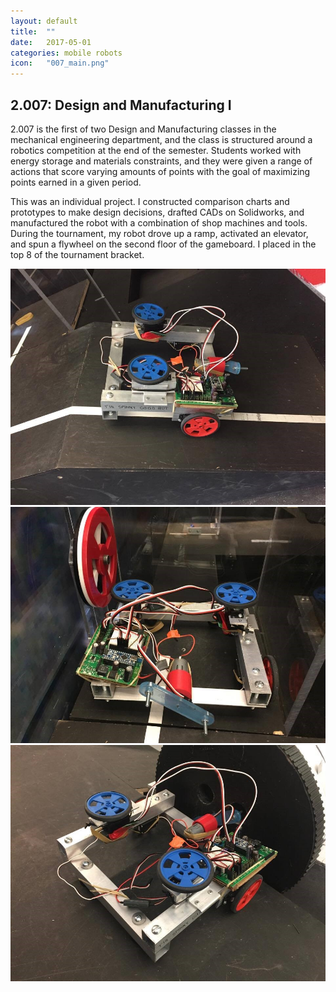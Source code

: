 ```yaml
---
layout: default
title:  ""
date:   2017-05-01
categories: mobile robots
icon:	"007_main.png"
---
```


<h2>2.007: Design and Manufacturing I</h2>

<p>​​2.007 is the first of two Design and Manufacturing classes in the mechanical engineering department, and the class is structured around a robotics competition at the end of the semester. Students worked with energy storage and materials constraints, and they were given a range of actions that score varying amounts of points with the goal of maximizing points earned in a given period.</p>

<p>​​​This was an individual project. I constructed comparison charts and prototypes to make design decisions, drafted CADs on Solidworks, and manufactured the robot with a combination of shop machines and tools. During the tournament, my robot drove up a ramp, activated an elevator, and spun a flywheel on the second floor of the gameboard. I placed in the top 8 of the tournament bracket.</p>

<div class="box alt">
<div class="row uniform">
<div class="4u"><span class="image fit"><img src="images/007/1.jpg" alt="" /></span></div>
<div class="4u"><span class="image fit"><img src="images/007/2.jpg" alt="" /></span></div>
<div class="4u$"><span class="image fit"><img src="images/007/3.jpg" alt="" /></span></div>
</div>
</div>